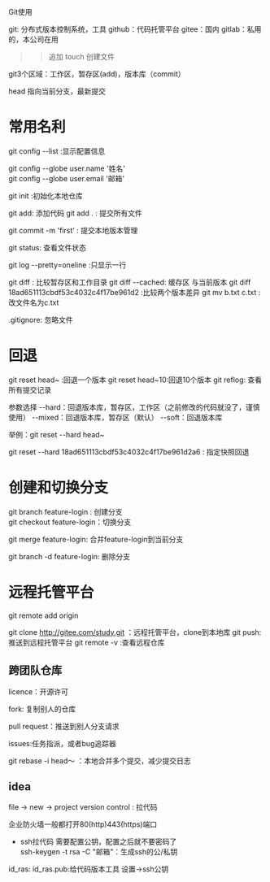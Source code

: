 Git使用

git: 分布式版本控制系统，工具
github：代码托管平台
gitee：国内
gitlab：私用的，本公司在用


>> 追加
touch 创建文件

git3个区域：工作区，暂存区(add)，版本库（commit）

head 指向当前分支，最新提交

# 常用名利
git config --list :显示配置信息

git config --globe user.name '姓名'  
git config --globe user.email '邮箱'  

git init :初始化本地仓库  

git add: 添加代码
git add . : 提交所有文件

git commit -m 'first' : 提交本地版本管理

git status: 查看文件状态

git log --pretty=oneline :只显示一行

git diff : 比较暂存区和工作目录
git diff --cached: 缓存区 与当前版本
git diff 18ad651113cbdf53c4032c4f17be961d2 :比较两个版本差异
git mv b.txt c.txt : 改文件名为c.txt

.gitignore: 忽略文件


# 回退
git reset head~ :回退一个版本
git reset head~10:回退10个版本
git reflog: 查看所有提交记录


参数选择
--hard：回退版本库，暂存区，工作区（之前修改的代码就没了，谨慎使用）
--mixed：回退版本库，暂存区（默认）
--soft：回退版本库

举例：git reset --hard head~

git reset --hard 18ad651113cbdf53c4032c4f17be961d2a6 : 指定快照回退


# 创建和切换分支
git branch feature-login : 创建分支  
git checkout feature-login：切换分支  

git merge feature-login: 合并feature-login到当前分支

git branch -d feature-login: 删除分支


# 远程托管平台
git remote add origin 

git clone http://gitee.com/study.git   ：远程托管平台，clone到本地库
git push: 推送到远程托管平台 
git remote -v :查看远程仓库


## 跨团队仓库
licence：开源许可

fork: 复制别人的仓库

pull request：推送到别人分支请求

issues:任务指派，或者bug追踪器

git rebase -i head～ ：本地合并多个提交，减少提交日志  

## idea
file -> new -> project version control : 拉代码


企业防火墙一般都打开80(http)443(https)端口

* ssh拉代码
需要配置公钥，配置之后就不要密码了  
ssh-keygen -t rsa -C "邮箱"：生成ssh的公/私钥

id_ras: 
id_ras.pub:给代码版本工具
设置->ssh公钥

